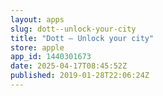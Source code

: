 ```yaml
---
layout: apps
slug: dott--unlock-your-city
title: "Dott – Unlock your city"
store: apple
app_id: 1440301673
date: 2025-04-17T08:45:52Z
published: 2019-01-28T22:06:24Z
---
```

